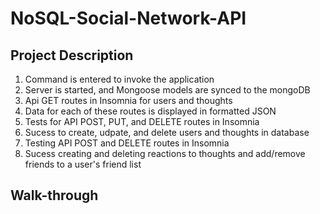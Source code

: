 # NoSQL-Social-Network-API
## Project Description
1. Command is entered to invoke the application
2. Server is started, and Mongoose models are synced to the mongoDB
3. Api GET routes in Insomnia for users and thoughts
4. Data for each of these routes is displayed in formatted JSON
5. Tests for API POST, PUT, and DELETE routes in Insomnia
6. Sucess to create, udpate, and delete users and thoughts in database
7. Testing API POST and DELETE routes in Insomnia
8. Sucess creating and deleting reactions to thoughts and add/remove friends to a user's friend list

## Walk-through
